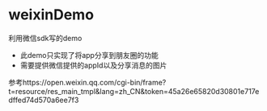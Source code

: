 weixinDemo
==========

利用微信sdk写的demo

- 此demo只实现了将app分享到朋友圈的功能
- 需要提供微信提供的appId以及分享消息的图片

参考https://open.weixin.qq.com/cgi-bin/frame?t=resource/res_main_tmpl&lang=zh_CN&token=45a26e65820d30801e717edffed74d570a6ee7f3

